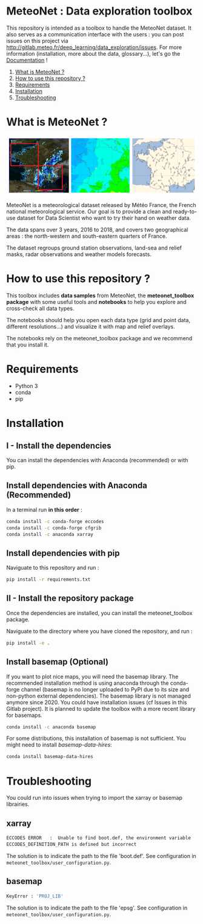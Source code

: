 # MeteoNet : Data exploration toolbox

This repository is intended as a toolbox to handle the MeteoNet dataset. It also serves as a communication interface with the users : you can post issues on this project via http://gitlab.meteo.fr/deep_learning/data_exploration/issues. For more information (installation, more about the data, glossary...), let's go the [Documentation](http://gitlab.meteo.fr) !

1. [What is MeteoNet ?](#meteonet)
2. [How to use this repository ?](#description)
3. [Requirements](#requirements)
4. [Installation](#installation)
5. [Troubleshooting](#troubleshooting)

# What is MeteoNet ?<a name="meteonet"></a>

![imageMeteoNet](MeteoNet.PNG "Example of MeteoNet data")

MeteoNet is a meteorological dataset released by Météo France, the French national meteorological service. Our goal is to provide a clean and ready-to-use dataset for Data Scientist who want to try their hand on weather data.

The data spans over 3 years, 2016 to 2018, and covers two geographical areas : the north-western and south-eastern quarters of France.

The dataset regroups ground station observations, land-sea and relief masks, radar observations and weather models forecasts.

# How to use this repository ?<a name="description"></a>

This toolbox includes **data samples** from MeteoNet, the **meteonet_toolbox package** with some useful tools and **notebooks** to help you explore and cross-check all data types.

The notebooks should help you open each data type (grid and point data, different resolutions...) and visualize it with map and relief overlays.

The notebooks rely on the meteonet_toolbox package and we recommend that you install it.


# Requirements <a name="requirements"></a>

* Python 3
* conda
* pip

# Installation <a name="installation"></a>

## I - Install the dependencies

You can install the dependencies with Anaconda (recommended) or with pip.

## Install dependencies with Anaconda (Recommended) 


In a terminal run **in this order** :

```sh
conda install -c conda-forge eccodes
conda install -c conda-forge cfgrib
conda install -c anaconda xarray
```

## Install dependencies with pip

Naviguate to this repository and run :
```sh
pip install -r requirements.txt 
```

## II - Install the repository package

Once the dependencies are installed, you can install the meteonet_toolbox package.

Naviguate to the directory where you have cloned the repository, and run :

```sh
pip install -e .
```

## Install basemap (Optional)

If you want to plot nice maps, you will need the basemap library. The recommended installation method is using anaconda through the conda-forge channel (basemap is no longer uploaded to PyPI due to its size and non-python external dependencies).
The basemap library is not managed anymore since 2020. You could have installation issues (cf Issues in this Gitlab project). It is planned to update the toolbox with a more recent library for basemaps.  

```sh
conda install -c anaconda basemap
```

For some distributions, this installation of basemap is not sufficient. 
You might need to install *basemap-data-hires*:

```sh
conda install basemap-data-hires
```


# Troubleshooting <a name="troubleshooting"></a>

You could run into issues when trying to import the xarray or basemap librairies. 

## xarray

```sh
ECCODES ERROR   :  Unable to find boot.def, the environment variable 
ECCODES_DEFINITION_PATH is defined but incorrect
```

The solution is to indicate the path to the file 'boot.def'. See configuration in ```meteonet_toolbox/user_configuration.py```.

## basemap

```sh
KeyError : 'PROJ_LIB'
```

The solution is to indicate the path to the file 'epsg'. See configuration in ```meteonet_toolbox/user_configuration.py```.

